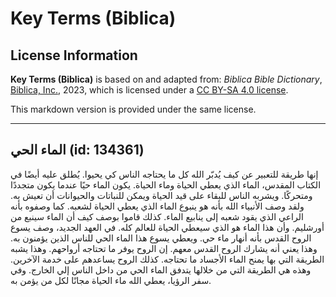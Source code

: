 # Key Terms (Biblica)

## License Information

**Key Terms (Biblica)** is based on and adapted from: _Biblica Bible Dictionary_, [Biblica, Inc.](https://www.biblica.com/), 2023, which is licensed under a [CC BY-SA 4.0 license](https://creativecommons.org/licenses/by-sa/4.0/legalcode.en).

This markdown version is provided under the same license.



--------------------------------

## الماء الحي (id: 134361)

إنها طريقة للتعبير عن كيف يُدبّر الله كل ما يحتاجه الناس كي يحيوا. يُطلق عليه أيضًا في الكتاب المقدس، الماء الذي يعطي الحياة وماء الحياة. يكون الماء حيًا عندما يكون متجددًا ومتحركًا. ويشربه الناس للبقاء على قيد الحياة ويمكن للنباتات والحيوانات أن تعيش به. ولقد وصف الأنبياء الله بأنه هو ينبوع الماء الذي يعطي الحياة لشعبه. كما وصفوه بأنه الراعي الذي يقود شعبه إلى ينابيع الماء. كذلك قاموا بوصف كيف أن الماء سينبع من أورشليم. وأن هذا الماء هو الذي سيعطي الحياة للعالم كله. في العهد الجديد، وصف يسوع الروح القدس بأنه أنهار ماء حي. ويعطي يسوع هذا الماء الحي للناس الذين يؤمنون به. وهذا يعني أنه يشارك الروح القدس معهم. إن الروح يوفر ما تحتاجه أرواحهم. وهذا يشبه الطريقة التي بها يمنح الماء الأجساد ما تحتاجه. كذلك الروح يساعدهم على خدمة الآخرين. وهذه هي الطريقة التي من خلالها يتدفق الماء الحي من داخل الناس إلي الخارج. وفي سفر الرؤيا، يعطي الله ماء الحياة مجانًا لكل من يؤمن به.


